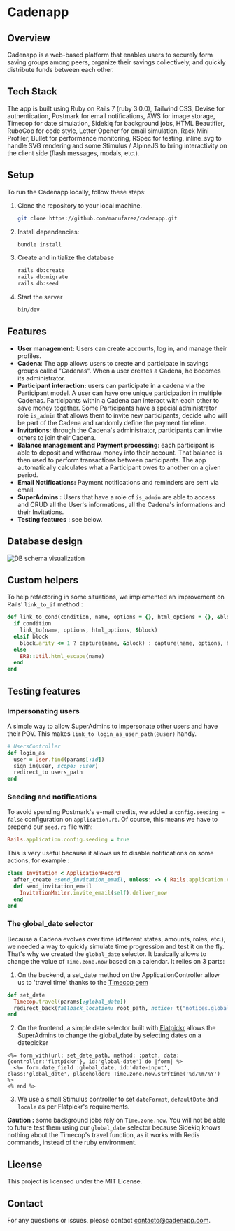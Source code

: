 # Cadenapp

## Overview

Cadenapp is a web-based platform that enables users to securely form saving groups among peers, organize their savings collectively, and quickly distribute funds between each other.

## Tech Stack

The app is built using Ruby on Rails 7 (ruby 3.0.0), Tailwind CSS, Devise for authentication, Postmark for email notifications, AWS for image storage, Timecop for date simulation, Sidekiq for background jobs, HTML Beautifier, RuboCop for code style, Letter Opener for email simulation, Rack Mini Profiler, Bullet for performance monitoring, RSpec for testing, inline_svg to handle SVG rendering and some Stimulus / AlpineJS to bring interactivity on the client side (flash messages, modals, etc.).

## Setup

To run the Cadenapp locally, follow these steps:

1. Clone the repository to your local machine.

   ```bash
   git clone https://github.com/manufarez/cadenapp.git
   ```

2. Install dependencies:

   ```bash
   bundle install
   ```

3. Create and initialize the database

   ```bash
   rails db:create
   rails db:migrate
   rails db:seed
   ```

4. Start the server

   ```bash
   bin/dev
   ```

## Features

- **User management:** Users can create accounts, log in, and manage their profiles.
- **Cadena**: The app allows users to create and participate in savings groups called "Cadenas". When a user creates a Cadena, he becomes its administrator.
- **Participant interaction:** users can participate in a cadena via the Participant model. A user can have one unique participation in multiple Cadenas. Participants within a Cadena can interact with each other to save money together. Some Participants have a special administrator role `is_admin` that allows them to invite new participants, decide who will be part of the Cadena and randomly define the payment timeline.
- **Invitations:** through the Cadena's administrator, participants can invite others to join their Cadena.
- **Balance management and Payment processing**: each participant is able to deposit and withdraw money into their account. That balance is then used to perform transactions between participants. The app automatically calculates what a Participant owes to another on a given period.
- **Email Notifications:** Payment notifications and reminders are sent via email.
- **SuperAdmins :** Users that have a role of `is_admin` are able to access and CRUD all the User's informations, all the Cadena's informations and their Invitations.
- **Testing features** : see below.

## Database design

![DB schema visualization](https://drive.google.com/file/d/15AGpl4jyM7KorbV6ahPteB6XGMA_8xtV/view)

## Custom helpers

To help refactoring in some situations, we implemented an improvement on Rails' `link_to_if` method :

```ruby
def link_to_cond(condition, name, options = {}, html_options = {}, &block)
  if condition
    link_to(name, options, html_options, &block)
  elsif block
    block.arity <= 1 ? capture(name, &block) : capture(name, options, html_options, &block)
  else
    ERB::Util.html_escape(name)
  end
end
```

## Testing features

### Impersonating users

A simple way to allow SuperAdmins to impersonate other users and have their POV. This makes `link_to login_as_user_path(@user)` handy.

```ruby
# UsersController
def login_as
  user = User.find(params[:id])
  sign_in(user, scope: :user)
  redirect_to users_path
end
```

### Seeding and notifications

To avoid spending Postmark's e-mail credits, we added a `config.seeding = false` configuration on `application.rb`. Of course, this means we have to prepend our `seed.rb` file with:

```ruby
Rails.application.config.seeding = true
```

This is very useful because it allows us to disable notifications on some actions, for example :

```ruby
class Invitation < ApplicationRecord
  after_create :send_invitation_email, unless: -> { Rails.application.config.seeding }
  def send_invitation_email
    InvitationMailer.invite_email(self).deliver_now
  end
end
```

### The global_date selector

Because a Cadena evolves over time (different states, amounts, roles, etc.), we needed a way to quickly simulate time progression and test it on the fly. That's why we created the `global_date` selector. It basically allows to change the value of `Time.zone.now` based on a calendar. It relies on 3 parts:

1. On the backend, a set_date method on the ApplicationController allow us to 'travel time' thanks to the [Timecop gem](https://github.com/travisjeffery/timecop)

```ruby
def set_date
  Timecop.travel(params[:global_date])
  redirect_back(fallback_location: root_path, notice: t("notices.global_date", global_date: Time.zone.now.strftime('%d/%m/%Y')))
end
```

2. On the frontend, a simple date selector built with [Flatpickr](https://flatpickr.js.org/) allows the SuperAdmins to change the global_date by selecting dates on a datepicker

```erb
<%= form_with(url: set_date_path, method: :patch, data:{controller:'flatpickr'}, id:'global-date') do |form| %>
  <%= form.date_field :global_date, id:'date-input', class:'global_date', placeholder: Time.zone.now.strftime('%d/%m/%Y') %>
<% end %>
```

3. We use a small Stimulus controller to set `dateFormat`, `defaultDate` and `locale` as per Flatpickr's requirements.

**Caution :** some background jobs rely on `Time.zone.now`. You will not be able to future test them using our `global_date` selector because Sidekiq knows nothing about the Timecop's travel function, as it works with Redis commands, instead of the ruby environment.

## License

This project is licensed under the MIT License.

## Contact

For any questions or issues, please contact contacto@cadenapp.com.
